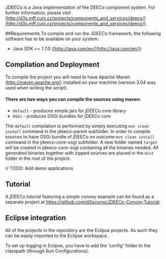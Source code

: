 JDEECo is a Java implementation of the DEECo component system. For further information, please visit [http://d3s.mff.cuni.cz/projects/components_and_services/deeco/](http://d3s.mff.cuni.cz/projects/components_and_services/deeco/).

##Requirements
To compile and run the JDEECo framework, the following software has to be available on your system:

* Java SDK >= 1.7.0 ([http://java.com/en/](http://java.com/en/))

## Compilation and Deployment
To compile the project you will need to have Apache Maven (http://maven.apache.org/) installed on your machine (version 3.04 was used when writing the script).

#### There are two ways you can compile the sources using maven:
 * `default` - produces simple jars for jDEECo core library
 * `OSGi` - produces OSGi bundles for jDEECo core

The `default` compilation is performed by simply executing `mvn clean install` command in the jdeeco-parent subfolder.
In order to compile sources to have OSGi bundle of jDEECo on outcome `mvn clean install` command in the jdeeco-core-osgi subfolder. A new folder named `target` will be created in jdeeco-core-osgi containing all the binaries needed.
All generated binaries together with zipped sources are placed in the `dist` folder in the root of the project. 

// TODO: Add demo applications

## Tutorial
A jDEECo tutorial featuring a simple convoy example can be found as a separate project at https://github.com/d3scomp/JDEECo-Convoy-Tutorial. 

## Eclipse integration
All of the projects in the repository are the Eclipse projects. As such they can be easily imported to the Eclipse workspace.

To set up logging in Eclipse, you have to add the 'config' folder to the classpath (through Run Configurations).
